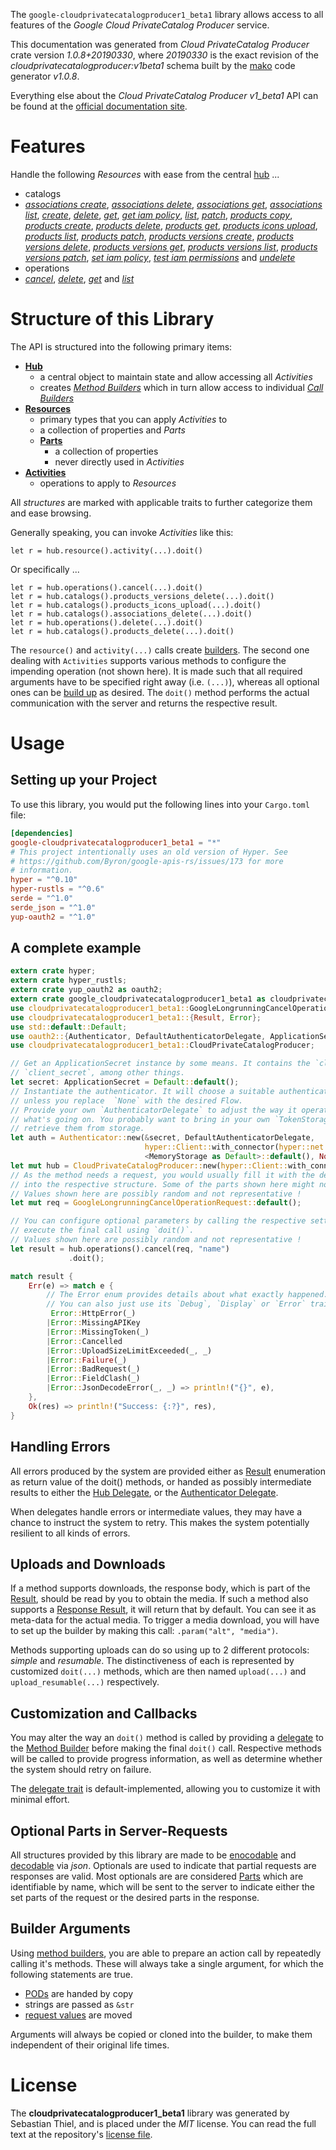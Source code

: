 <!---
DO NOT EDIT !
This file was generated automatically from 'src/mako/api/README.md.mako'
DO NOT EDIT !
-->
The `google-cloudprivatecatalogproducer1_beta1` library allows access to all features of the *Google Cloud PrivateCatalog Producer* service.

This documentation was generated from *Cloud PrivateCatalog Producer* crate version *1.0.8+20190330*, where *20190330* is the exact revision of the *cloudprivatecatalogproducer:v1beta1* schema built by the [mako](http://www.makotemplates.org/) code generator *v1.0.8*.

Everything else about the *Cloud PrivateCatalog Producer* *v1_beta1* API can be found at the
[official documentation site](https://sites.google.com/corp/google.com/cloudprivatecatalog).
# Features

Handle the following *Resources* with ease from the central [hub](https://docs.rs/google-cloudprivatecatalogproducer1_beta1/1.0.8+20190330/google_cloudprivatecatalogproducer1_beta1/struct.CloudPrivateCatalogProducer.html) ... 

* catalogs
 * [*associations create*](https://docs.rs/google-cloudprivatecatalogproducer1_beta1/1.0.8+20190330/google_cloudprivatecatalogproducer1_beta1/struct.CatalogAssociationCreateCall.html), [*associations delete*](https://docs.rs/google-cloudprivatecatalogproducer1_beta1/1.0.8+20190330/google_cloudprivatecatalogproducer1_beta1/struct.CatalogAssociationDeleteCall.html), [*associations get*](https://docs.rs/google-cloudprivatecatalogproducer1_beta1/1.0.8+20190330/google_cloudprivatecatalogproducer1_beta1/struct.CatalogAssociationGetCall.html), [*associations list*](https://docs.rs/google-cloudprivatecatalogproducer1_beta1/1.0.8+20190330/google_cloudprivatecatalogproducer1_beta1/struct.CatalogAssociationListCall.html), [*create*](https://docs.rs/google-cloudprivatecatalogproducer1_beta1/1.0.8+20190330/google_cloudprivatecatalogproducer1_beta1/struct.CatalogCreateCall.html), [*delete*](https://docs.rs/google-cloudprivatecatalogproducer1_beta1/1.0.8+20190330/google_cloudprivatecatalogproducer1_beta1/struct.CatalogDeleteCall.html), [*get*](https://docs.rs/google-cloudprivatecatalogproducer1_beta1/1.0.8+20190330/google_cloudprivatecatalogproducer1_beta1/struct.CatalogGetCall.html), [*get iam policy*](https://docs.rs/google-cloudprivatecatalogproducer1_beta1/1.0.8+20190330/google_cloudprivatecatalogproducer1_beta1/struct.CatalogGetIamPolicyCall.html), [*list*](https://docs.rs/google-cloudprivatecatalogproducer1_beta1/1.0.8+20190330/google_cloudprivatecatalogproducer1_beta1/struct.CatalogListCall.html), [*patch*](https://docs.rs/google-cloudprivatecatalogproducer1_beta1/1.0.8+20190330/google_cloudprivatecatalogproducer1_beta1/struct.CatalogPatchCall.html), [*products copy*](https://docs.rs/google-cloudprivatecatalogproducer1_beta1/1.0.8+20190330/google_cloudprivatecatalogproducer1_beta1/struct.CatalogProductCopyCall.html), [*products create*](https://docs.rs/google-cloudprivatecatalogproducer1_beta1/1.0.8+20190330/google_cloudprivatecatalogproducer1_beta1/struct.CatalogProductCreateCall.html), [*products delete*](https://docs.rs/google-cloudprivatecatalogproducer1_beta1/1.0.8+20190330/google_cloudprivatecatalogproducer1_beta1/struct.CatalogProductDeleteCall.html), [*products get*](https://docs.rs/google-cloudprivatecatalogproducer1_beta1/1.0.8+20190330/google_cloudprivatecatalogproducer1_beta1/struct.CatalogProductGetCall.html), [*products icons upload*](https://docs.rs/google-cloudprivatecatalogproducer1_beta1/1.0.8+20190330/google_cloudprivatecatalogproducer1_beta1/struct.CatalogProductIconUploadCall.html), [*products list*](https://docs.rs/google-cloudprivatecatalogproducer1_beta1/1.0.8+20190330/google_cloudprivatecatalogproducer1_beta1/struct.CatalogProductListCall.html), [*products patch*](https://docs.rs/google-cloudprivatecatalogproducer1_beta1/1.0.8+20190330/google_cloudprivatecatalogproducer1_beta1/struct.CatalogProductPatchCall.html), [*products versions create*](https://docs.rs/google-cloudprivatecatalogproducer1_beta1/1.0.8+20190330/google_cloudprivatecatalogproducer1_beta1/struct.CatalogProductVersionCreateCall.html), [*products versions delete*](https://docs.rs/google-cloudprivatecatalogproducer1_beta1/1.0.8+20190330/google_cloudprivatecatalogproducer1_beta1/struct.CatalogProductVersionDeleteCall.html), [*products versions get*](https://docs.rs/google-cloudprivatecatalogproducer1_beta1/1.0.8+20190330/google_cloudprivatecatalogproducer1_beta1/struct.CatalogProductVersionGetCall.html), [*products versions list*](https://docs.rs/google-cloudprivatecatalogproducer1_beta1/1.0.8+20190330/google_cloudprivatecatalogproducer1_beta1/struct.CatalogProductVersionListCall.html), [*products versions patch*](https://docs.rs/google-cloudprivatecatalogproducer1_beta1/1.0.8+20190330/google_cloudprivatecatalogproducer1_beta1/struct.CatalogProductVersionPatchCall.html), [*set iam policy*](https://docs.rs/google-cloudprivatecatalogproducer1_beta1/1.0.8+20190330/google_cloudprivatecatalogproducer1_beta1/struct.CatalogSetIamPolicyCall.html), [*test iam permissions*](https://docs.rs/google-cloudprivatecatalogproducer1_beta1/1.0.8+20190330/google_cloudprivatecatalogproducer1_beta1/struct.CatalogTestIamPermissionCall.html) and [*undelete*](https://docs.rs/google-cloudprivatecatalogproducer1_beta1/1.0.8+20190330/google_cloudprivatecatalogproducer1_beta1/struct.CatalogUndeleteCall.html)
* operations
 * [*cancel*](https://docs.rs/google-cloudprivatecatalogproducer1_beta1/1.0.8+20190330/google_cloudprivatecatalogproducer1_beta1/struct.OperationCancelCall.html), [*delete*](https://docs.rs/google-cloudprivatecatalogproducer1_beta1/1.0.8+20190330/google_cloudprivatecatalogproducer1_beta1/struct.OperationDeleteCall.html), [*get*](https://docs.rs/google-cloudprivatecatalogproducer1_beta1/1.0.8+20190330/google_cloudprivatecatalogproducer1_beta1/struct.OperationGetCall.html) and [*list*](https://docs.rs/google-cloudprivatecatalogproducer1_beta1/1.0.8+20190330/google_cloudprivatecatalogproducer1_beta1/struct.OperationListCall.html)




# Structure of this Library

The API is structured into the following primary items:

* **[Hub](https://docs.rs/google-cloudprivatecatalogproducer1_beta1/1.0.8+20190330/google_cloudprivatecatalogproducer1_beta1/struct.CloudPrivateCatalogProducer.html)**
    * a central object to maintain state and allow accessing all *Activities*
    * creates [*Method Builders*](https://docs.rs/google-cloudprivatecatalogproducer1_beta1/1.0.8+20190330/google_cloudprivatecatalogproducer1_beta1/trait.MethodsBuilder.html) which in turn
      allow access to individual [*Call Builders*](https://docs.rs/google-cloudprivatecatalogproducer1_beta1/1.0.8+20190330/google_cloudprivatecatalogproducer1_beta1/trait.CallBuilder.html)
* **[Resources](https://docs.rs/google-cloudprivatecatalogproducer1_beta1/1.0.8+20190330/google_cloudprivatecatalogproducer1_beta1/trait.Resource.html)**
    * primary types that you can apply *Activities* to
    * a collection of properties and *Parts*
    * **[Parts](https://docs.rs/google-cloudprivatecatalogproducer1_beta1/1.0.8+20190330/google_cloudprivatecatalogproducer1_beta1/trait.Part.html)**
        * a collection of properties
        * never directly used in *Activities*
* **[Activities](https://docs.rs/google-cloudprivatecatalogproducer1_beta1/1.0.8+20190330/google_cloudprivatecatalogproducer1_beta1/trait.CallBuilder.html)**
    * operations to apply to *Resources*

All *structures* are marked with applicable traits to further categorize them and ease browsing.

Generally speaking, you can invoke *Activities* like this:

```Rust,ignore
let r = hub.resource().activity(...).doit()
```

Or specifically ...

```ignore
let r = hub.operations().cancel(...).doit()
let r = hub.catalogs().products_versions_delete(...).doit()
let r = hub.catalogs().products_icons_upload(...).doit()
let r = hub.catalogs().associations_delete(...).doit()
let r = hub.operations().delete(...).doit()
let r = hub.catalogs().products_delete(...).doit()
```

The `resource()` and `activity(...)` calls create [builders][builder-pattern]. The second one dealing with `Activities` 
supports various methods to configure the impending operation (not shown here). It is made such that all required arguments have to be 
specified right away (i.e. `(...)`), whereas all optional ones can be [build up][builder-pattern] as desired.
The `doit()` method performs the actual communication with the server and returns the respective result.

# Usage

## Setting up your Project

To use this library, you would put the following lines into your `Cargo.toml` file:

```toml
[dependencies]
google-cloudprivatecatalogproducer1_beta1 = "*"
# This project intentionally uses an old version of Hyper. See
# https://github.com/Byron/google-apis-rs/issues/173 for more
# information.
hyper = "^0.10"
hyper-rustls = "^0.6"
serde = "^1.0"
serde_json = "^1.0"
yup-oauth2 = "^1.0"
```

## A complete example

```Rust
extern crate hyper;
extern crate hyper_rustls;
extern crate yup_oauth2 as oauth2;
extern crate google_cloudprivatecatalogproducer1_beta1 as cloudprivatecatalogproducer1_beta1;
use cloudprivatecatalogproducer1_beta1::GoogleLongrunningCancelOperationRequest;
use cloudprivatecatalogproducer1_beta1::{Result, Error};
use std::default::Default;
use oauth2::{Authenticator, DefaultAuthenticatorDelegate, ApplicationSecret, MemoryStorage};
use cloudprivatecatalogproducer1_beta1::CloudPrivateCatalogProducer;

// Get an ApplicationSecret instance by some means. It contains the `client_id` and 
// `client_secret`, among other things.
let secret: ApplicationSecret = Default::default();
// Instantiate the authenticator. It will choose a suitable authentication flow for you, 
// unless you replace  `None` with the desired Flow.
// Provide your own `AuthenticatorDelegate` to adjust the way it operates and get feedback about 
// what's going on. You probably want to bring in your own `TokenStorage` to persist tokens and
// retrieve them from storage.
let auth = Authenticator::new(&secret, DefaultAuthenticatorDelegate,
                              hyper::Client::with_connector(hyper::net::HttpsConnector::new(hyper_rustls::TlsClient::new())),
                              <MemoryStorage as Default>::default(), None);
let mut hub = CloudPrivateCatalogProducer::new(hyper::Client::with_connector(hyper::net::HttpsConnector::new(hyper_rustls::TlsClient::new())), auth);
// As the method needs a request, you would usually fill it with the desired information
// into the respective structure. Some of the parts shown here might not be applicable !
// Values shown here are possibly random and not representative !
let mut req = GoogleLongrunningCancelOperationRequest::default();

// You can configure optional parameters by calling the respective setters at will, and
// execute the final call using `doit()`.
// Values shown here are possibly random and not representative !
let result = hub.operations().cancel(req, "name")
             .doit();

match result {
    Err(e) => match e {
        // The Error enum provides details about what exactly happened.
        // You can also just use its `Debug`, `Display` or `Error` traits
         Error::HttpError(_)
        |Error::MissingAPIKey
        |Error::MissingToken(_)
        |Error::Cancelled
        |Error::UploadSizeLimitExceeded(_, _)
        |Error::Failure(_)
        |Error::BadRequest(_)
        |Error::FieldClash(_)
        |Error::JsonDecodeError(_, _) => println!("{}", e),
    },
    Ok(res) => println!("Success: {:?}", res),
}

```
## Handling Errors

All errors produced by the system are provided either as [Result](https://docs.rs/google-cloudprivatecatalogproducer1_beta1/1.0.8+20190330/google_cloudprivatecatalogproducer1_beta1/enum.Result.html) enumeration as return value of 
the doit() methods, or handed as possibly intermediate results to either the 
[Hub Delegate](https://docs.rs/google-cloudprivatecatalogproducer1_beta1/1.0.8+20190330/google_cloudprivatecatalogproducer1_beta1/trait.Delegate.html), or the [Authenticator Delegate](https://docs.rs/yup-oauth2/*/yup_oauth2/trait.AuthenticatorDelegate.html).

When delegates handle errors or intermediate values, they may have a chance to instruct the system to retry. This 
makes the system potentially resilient to all kinds of errors.

## Uploads and Downloads
If a method supports downloads, the response body, which is part of the [Result](https://docs.rs/google-cloudprivatecatalogproducer1_beta1/1.0.8+20190330/google_cloudprivatecatalogproducer1_beta1/enum.Result.html), should be
read by you to obtain the media.
If such a method also supports a [Response Result](https://docs.rs/google-cloudprivatecatalogproducer1_beta1/1.0.8+20190330/google_cloudprivatecatalogproducer1_beta1/trait.ResponseResult.html), it will return that by default.
You can see it as meta-data for the actual media. To trigger a media download, you will have to set up the builder by making
this call: `.param("alt", "media")`.

Methods supporting uploads can do so using up to 2 different protocols: 
*simple* and *resumable*. The distinctiveness of each is represented by customized 
`doit(...)` methods, which are then named `upload(...)` and `upload_resumable(...)` respectively.

## Customization and Callbacks

You may alter the way an `doit()` method is called by providing a [delegate](https://docs.rs/google-cloudprivatecatalogproducer1_beta1/1.0.8+20190330/google_cloudprivatecatalogproducer1_beta1/trait.Delegate.html) to the 
[Method Builder](https://docs.rs/google-cloudprivatecatalogproducer1_beta1/1.0.8+20190330/google_cloudprivatecatalogproducer1_beta1/trait.CallBuilder.html) before making the final `doit()` call. 
Respective methods will be called to provide progress information, as well as determine whether the system should 
retry on failure.

The [delegate trait](https://docs.rs/google-cloudprivatecatalogproducer1_beta1/1.0.8+20190330/google_cloudprivatecatalogproducer1_beta1/trait.Delegate.html) is default-implemented, allowing you to customize it with minimal effort.

## Optional Parts in Server-Requests

All structures provided by this library are made to be [enocodable](https://docs.rs/google-cloudprivatecatalogproducer1_beta1/1.0.8+20190330/google_cloudprivatecatalogproducer1_beta1/trait.RequestValue.html) and 
[decodable](https://docs.rs/google-cloudprivatecatalogproducer1_beta1/1.0.8+20190330/google_cloudprivatecatalogproducer1_beta1/trait.ResponseResult.html) via *json*. Optionals are used to indicate that partial requests are responses 
are valid.
Most optionals are are considered [Parts](https://docs.rs/google-cloudprivatecatalogproducer1_beta1/1.0.8+20190330/google_cloudprivatecatalogproducer1_beta1/trait.Part.html) which are identifiable by name, which will be sent to 
the server to indicate either the set parts of the request or the desired parts in the response.

## Builder Arguments

Using [method builders](https://docs.rs/google-cloudprivatecatalogproducer1_beta1/1.0.8+20190330/google_cloudprivatecatalogproducer1_beta1/trait.CallBuilder.html), you are able to prepare an action call by repeatedly calling it's methods.
These will always take a single argument, for which the following statements are true.

* [PODs][wiki-pod] are handed by copy
* strings are passed as `&str`
* [request values](https://docs.rs/google-cloudprivatecatalogproducer1_beta1/1.0.8+20190330/google_cloudprivatecatalogproducer1_beta1/trait.RequestValue.html) are moved

Arguments will always be copied or cloned into the builder, to make them independent of their original life times.

[wiki-pod]: http://en.wikipedia.org/wiki/Plain_old_data_structure
[builder-pattern]: http://en.wikipedia.org/wiki/Builder_pattern
[google-go-api]: https://github.com/google/google-api-go-client

# License
The **cloudprivatecatalogproducer1_beta1** library was generated by Sebastian Thiel, and is placed 
under the *MIT* license.
You can read the full text at the repository's [license file][repo-license].

[repo-license]: https://github.com/Byron/google-apis-rsblob/master/LICENSE.md
